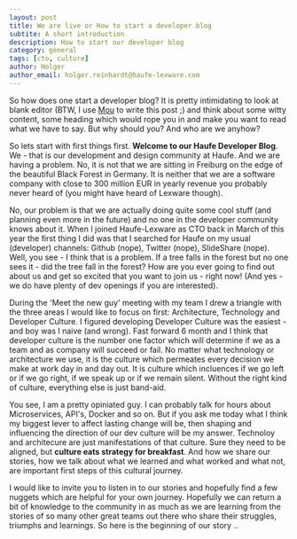 ```yaml
---
layout: post
title: We are live or How to start a developer blog
subtite: A short introduction
description: How to start our developer blog
category: general
tags: [cto, culture]
author: Holger
author_email: holger.reinhardt@haufe-lexware.com 
---
```


So how does one start a developer blog? It is pretty intimidating to look at blank editor (BTW, I use [Mou](http://25.io/mou/) to write this post ;) and think about some witty content, some heading which would rope you in and make you want to read what we have to say. But why should you? And who are we anyhow?

So lets start with first things first. **Welcome to our Haufe Developer Blog**. 
We - that is our development and design community at Haufe. And we are having a problem. No, it is not that we are sitting in Freiburg on the edge of the beautiful Black Forest in Germany. It is neither that we are a software company with close to 300 million EUR in yearly revenue you probably never heard of (you might have heard of Lexware though).

No, our problem is that we are actually doing quite some cool stuff (and planning even more in the future) and no one in the developer community knows about it. When I joined Haufe-Lexware as CTO back in March of this year the first thing I did was that I searched for Haufe on my usual (developer) channels: Github (nope), Twitter (nope), SlideShare (nope). Well, you see - I think that is a problem. If a tree falls in the forest but no one sees it - did the tree fall in the forest? How are you ever going to find out about us and get so excited that you want to join us - right now! (And yes - we do have plenty of dev openings if you are interested).

During the 'Meet the new guy' meeting with my team I drew a triangle with the three areas I would like to focus on first: Architecture, Technology and Developer Culture. I figured developing Developer Culture was the easiest - and boy was I naive (and wrong). Fast forward 6 month and I think that developer culture is the number one factor which will determine if we as a team and as company will succeed or fail. No matter what technology or architecture we use, it is the culture which permeates every decision we make at work day in and day out. It is culture which incluences if we go left or if we go right, if we speak up or if we remain silent. Without the right kind of culture, everything else is just band-aid.

You see, I am a pretty opiniated guy. I can probably talk for hours about Microservices, API's, Docker and so on. But if you ask  me today what I think my biggest lever to affect lasting change will be, then shaping and influencing the direction of our dev culture will be my answer. Technoloy and architecure are just manifestations of that culture. Sure they need to be aligned, but **culture eats strategy for breakfast**. And how we share our stories, how we talk about what we learned and what worked and what not, are important first steps of this cultural journey.

I would like to invite you to listen in to our stories and hopefully find a few nuggets which are  helpful for your own journey. Hopefully we can return a bit of knowledge to the community in as much as we are learning from the stories of so many other great teams out there who share their struggles, triumphs and learnings. So here is the beginning of our story .. 
